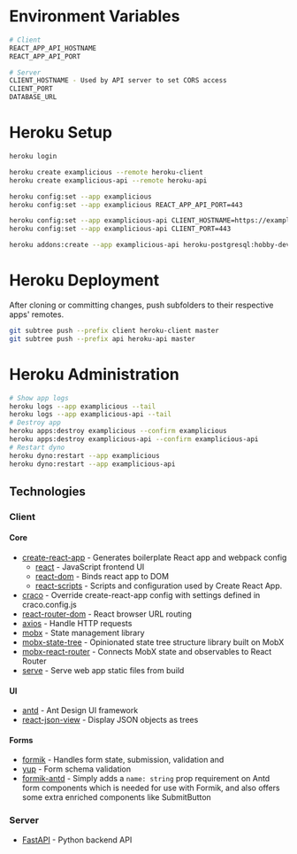 

# Environment Variables
``` bash
# Client
REACT_APP_API_HOSTNAME
REACT_APP_API_PORT

# Server
CLIENT_HOSTNAME - Used by API server to set CORS access
CLIENT_PORT
DATABASE_URL
```

# Heroku Setup
``` bash
heroku login

heroku create examplicious --remote heroku-client
heroku create examplicious-api --remote heroku-api

heroku config:set --app examplicious
heroku config:set --app examplicious REACT_APP_API_PORT=443

heroku config:set --app examplicious-api CLIENT_HOSTNAME=https://examplicious.herokuapp.com
heroku config:set --app examplicious-api CLIENT_PORT=443

heroku addons:create --app examplicious-api heroku-postgresql:hobby-dev
```

# Heroku Deployment

After cloning or committing changes, push subfolders to their respective apps' remotes.

``` bash
git subtree push --prefix client heroku-client master
git subtree push --prefix api heroku-api master
```

# Heroku Administration

``` bash
# Show app logs
heroku logs --app examplicious --tail
heroku logs --app examplicious-api --tail
# Destroy app
heroku apps:destroy examplicious --confirm examplicious
heroku apps:destroy examplicious-api --confirm examplicious-api
# Restart dyno
heroku dyno:restart --app examplicious
heroku dyno:restart --app examplicious-api
```


## Technologies
### Client
#### Core

- [create-react-app](https://create-react-app.dev/) - Generates boilerplate React app and webpack config
  - [react](https://reactjs.org/) - JavaScript frontend UI
  - [react-dom](https://reactjs.org/docs/react-dom.html) - Binds react app to DOM
  - [react-scripts](https://www.npmjs.com/package/react-scripts) - Scripts and configuration used by Create React App.
- [craco](https://github.com/gsoft-inc/craco) - Override create-react-app config with settings defined in craco.config.js
- [react-router-dom](https://reacttraining.com/react-router) - React browser URL routing
- [axios](https://github.com/axios/axios) - Handle HTTP requests
- [mobx](https://mobx.js.org/) - State management library
- [mobx-state-tree](https://mobx-state-tree.js.org/) - Opinionated state tree structure library built on MobX
- [mobx-react-router](https://www.npmjs.com/package/mobx-react-router) - Connects MobX state and observables to React Router
- [serve](https://github.com/zeit/serve) - Serve web app static files from build

#### UI

- [antd](https://ant.design/) - Ant Design UI framework
- [react-json-view](https://github.com/mac-s-g/react-json-view) - Display JSON objects as trees

#### Forms

- [formik](https://github.com/jaredpalmer/formik) - Handles form state, submission, validation and
- [yup](https://github.com/jquense/yup) - Form schema validation
- [formik-antd](https://github.com/jannikbuschke/formik-antd) - Simply adds a `name: string` prop requirement on Antd form components which is needed for use with Formik, and also offers some extra enriched components like SubmitButton

### Server

- [FastAPI](https://fastapi.tiangolo.com/) - Python backend API